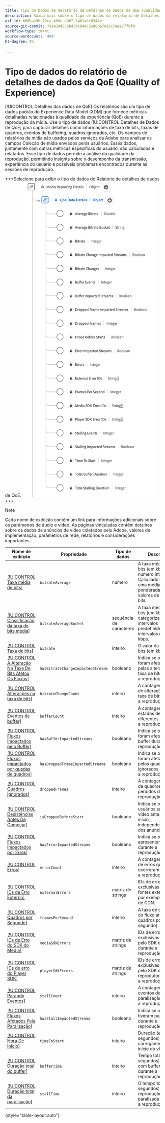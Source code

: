 ```yaml
---
title: Tipo de Dados de Relatório de Detalhes de Dados de QoE (Qualidade da Experiência)
description: Saiba mais sobre o tipo de dados do relatório de Detalhes de dados de QoE (Qualidade da experiência) Modelo de dados de experiência (XDM).
exl-id: 608baa9b-12ca-466c-a962-1401abc0344e
source-git-commit: 799a384556b43bc844782d8b67416c7eea77fbf0
workflow-type: tm+mt
source-wordcount: '499'
ht-degree: 4%

---
```


# Tipo de dados do relatório de detalhes de dados da QoE (Quality of Experience)

[!UICONTROL Detalhes dos dados de QoE] Os relatórios são um tipo de dados padrão do Experience Data Model (XDM) que fornece métricas detalhadas relacionadas à qualidade da experiência (QoE) durante a reprodução da mídia. Use o tipo de dados [!UICONTROL Detalhes de Dados de QoE] para capturar detalhes como informações de taxa de bits, taxas de quadros, eventos de buffering, quadros ignorados, etc. Os campos de relatórios de mídia são usados pelos serviços da Adobe para analisar os campos Coleção de mídia enviados pelos usuários. Esses dados, juntamente com outras métricas específicas do usuário, são calculados e relatados. Esse tipo de dados permite a análise da qualidade da reprodução, permitindo insights sobre o desempenho da transmissão, experiência do usuário e possíveis problemas encontrados durante as sessões de reprodução.

+++Selecione para exibir o tipo de dados do Relatório de detalhes de dados de QoE.
![Um diagrama do tipo de dados do Relatório de Detalhes de Dados de QoE (Qualidade de Experiência).](../images/data-types/qoe-data-details-reporting.png)
+++

>[!NOTE]
>
>Cada nome de exibição contém um link para informações adicionais sobre os parâmetros de áudio e vídeo. As páginas vinculadas contêm detalhes sobre os dados de anúncios de vídeo coletados pelo Adobe, valores de implementação, parâmetros de rede, relatórios e considerações importantes.

| Nome de exibição | Propriedade | Tipo de dados | Descrição |
|----------------------------------------------------------------------------------------------------------------------------------------------------------------------------------------------|--------------------------|-----------|---------------------------------------------------------------------------------------------------|
| [[!UICONTROL Taxa média de bits]](https://experienceleague.adobe.com/docs/media-analytics/using/implementation/variables/quality-parameters.html#average-bitrate-1) | `bitrateAverage` | número | A taxa média de bits (em kbps, número inteiro). Calculado como uma média ponderada de valores de taxa de bits. |
| [[!UICONTROL Classificação da taxa de bits média]](https://experienceleague.adobe.com/docs/media-analytics/using/implementation/variables/quality-parameters.html#average-bitrate) | `bitrateAverageBucket` | sequência de caracteres | A taxa média de bits (em kbps) categorizada em intervalos predefinidos em intervalos de 100 kbps. |
| [[!UICONTROL Taxa de bits]](https://experienceleague.adobe.com/docs/media-analytics/using/implementation/variables/quality-parameters.html#average-bitrate) | `bitrate` | inteiro | O valor da taxa de bits (em kbps). |
| [[!UICONTROL A Alteração Na Taxa De Bits Afetou Os Fluxos]](https://experienceleague.adobe.com/docs/media-analytics/using/implementation/variables/quality-parameters.html#bitrate-change-impacted-streams) | `hasBitrateChangeImpactedStreams` | booleano | Indica se os fluxos foram afetados pelas alterações da taxa de bits durante a reprodução. |
| [[!UICONTROL Alterações na taxa de bits]](https://experienceleague.adobe.com/docs/media-analytics/using/implementation/variables/quality-parameters.html#bitrate-changes) | `bitrateChangeCount` | inteiro | A contagem total de alterações da taxa de bits durante a reprodução. |
| [[!UICONTROL Eventos de buffer]](https://experienceleague.adobe.com/docs/media-analytics/using/implementation/variables/quality-parameters.html#buffer-events) | `bufferCount` | inteiro | A contagem de estados de buffer diferentes durante a reprodução. |
| [[!UICONTROL Fluxos Impactados pelo Buffer]](https://experienceleague.adobe.com/docs/media-analytics/using/implementation/variables/quality-parameters.html#buffer-impacted-streams) | `hasBufferImpactedStreams` | booleano | Indica se os fluxos foram afetados pelo buffer durante a reprodução. |
| [[!UICONTROL Fluxos impactados por quedas de quadros]](https://experienceleague.adobe.com/docs/media-analytics/using/implementation/variables/quality-parameters.html#dropped-frame-impacted-streams) | `hasDroppedFrameImpactedStreams` | booleano | Indica se os fluxos foram afetados pelos quadros ignorados durante a reprodução. |
| [[!UICONTROL Quadros Ignorados]](https://experienceleague.adobe.com/docs/media-analytics/using/implementation/variables/quality-parameters.html#dropped-frames-1) | `droppedFrames` | inteiro | A contagem total de quadros perdidos durante a reprodução. |
| [[!UICONTROL Desistências Antes De Começar]](https://experienceleague.adobe.com/docs/media-analytics/using/implementation/variables/quality-parameters.html#drops-before-start) | `isDroppedBeforeStart` | booleano | Indica se os usuários saíram do vídeo antes de seu início, independentemente dos anúncios. |
| [[!UICONTROL Fluxos Impactados por Erros]](https://experienceleague.adobe.com/docs/media-analytics/using/implementation/variables/quality-parameters.html#error-impacted-streams) | `hasErrorImpactedStreams` | booleano | Indica se os fluxos apresentaram erros durante a reprodução. |
| [[!UICONTROL Erros]](https://experienceleague.adobe.com/docs/media-analytics/using/implementation/variables/quality-parameters.html#errors-%2F-error-events) | `errorCount` | inteiro | A contagem total de erros que ocorreram durante a reprodução. |
| [[!UICONTROL IDs de Erro Externo]](https://experienceleague.adobe.com/docs/media-analytics/using/implementation/variables/quality-parameters.html#external-error-ids) | `externalErrors` | matriz de strings | IDs de erro exclusivas de fontes externas, por exemplo, erros de CDN. |
| [[!UICONTROL Quadros por Segundo]](https://experienceleague.adobe.com/docs/media-analytics/using/implementation/variables/quality-parameters.html#frames-per-second) | `framesPerSecond` | inteiro | A taxa de quadros do fluxo atual (em quadros por segundo). |
| [[!UICONTROL IDs de Erro do SDK do Media]](https://experienceleague.adobe.com/docs/media-analytics/using/implementation/variables/quality-parameters.html#media-sdk-error-ids) | `mediaSdkErrors` | matriz de strings | IDs de erro exclusivas geradas pelo SDK do Media durante a reprodução. |
| [[!UICONTROL IDs de erro do Player SDK]](https://experienceleague.adobe.com/docs/media-analytics/using/implementation/variables/quality-parameters.html#player-sdk-error-ids) | `playerSdkErrors` | matriz de strings | IDs de erro exclusivas geradas pelo SDK do reprodutor durante a reprodução. |
| [[!UICONTROL Parando Eventos]](https://experienceleague.adobe.com/docs/media-analytics/using/implementation/variables/quality-parameters.html#stalling-events) | `stallCount` | inteiro | A contagem de eventos de paralisação durante a reprodução. |
| [[!UICONTROL Fluxos Afetados Pela Paralisação]](https://experienceleague.adobe.com/docs/media-analytics/using/implementation/variables/quality-parameters.html#stalling-impacted-streams) | `hasStallImpactedStreams` | booleano | Indica se os fluxos tiveram paralisação durante a reprodução. |
| [[!UICONTROL Hora De Início]](https://experienceleague.adobe.com/docs/media-analytics/using/implementation/variables/quality-parameters.html#time-to-start-1) | `timeToStart` | inteiro | Duração (em segundos) entre o carregamento e o início do vídeo. |
| [[!UICONTROL Duração total do buffer]](https://experienceleague.adobe.com/docs/media-analytics/using/implementation/variables/quality-parameters.html#total-buffer-duration-1) | `bufferTime` | inteiro | Tempo total (em segundos) gasto com buffering durante a reprodução. |
| [[!UICONTROL Duração total da paralisação]](https://experienceleague.adobe.com/docs/media-analytics/using/implementation/variables/quality-parameters.html#total-stalling-duration) | `stallTime` | inteiro | O tempo total (em segundos) que a reprodução ficou paralisada durante a reprodução. |

{style="table-layout:auto"}
